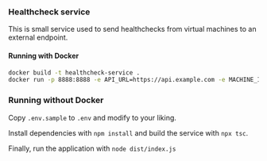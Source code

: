 ### Healthcheck service

This is small service used to send healthchecks from virtual machines to an
external endpoint.

#### Running with Docker

```bash
docker build -t healthcheck-service .
docker run -p 8888:8888 -e API_URL=https://api.example.com -e MACHINE_ID=your-machine-id healthcheck-service
```

### Running without Docker

Copy `.env.sample` to `.env` and modify to your liking.

Install dependencies with `npm install` and build the service with `npx tsc`.

Finally, run the application with `node dist/index.js`

